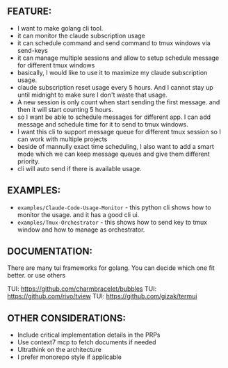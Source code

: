 ## FEATURE:

- I want to make golang cli tool.
- it can monitor the claude subscription usage
- it can schedule command and send command to tmux windows via send-keys
- it can manage multiple sessions and allow to setup schedule message for different tmux windows
- basically, I would like to use it to maximize my claude subscription usage.
- claude subscription reset usage every 5 hours. And I cannot stay up until midnight to make sure I don't waste that usage.
- A new session is only count when start sending the first message. and then it will start counting 5 hours.
- so I want be able to schedule messages for different app. I can add message and schedule time for it to send to tmux windows.
- I want this cli to support message queue for different tmux session so I can work with multiple projects
- beside of mannully exact time scheduling, I also want to add a smart mode which we can keep message queues and give them different priority. 
- cli will auto send if there is available usage.

## EXAMPLES:

- `examples/Claude-Code-Usage-Monitor` - this python cli shows how to monitor the usage. and it has a good cli ui.
- `examples/Tmux-Orchestrator` - this shows how to send key to tmux window and how to manage as orchestrator.

## DOCUMENTATION:

There are many tui frameworks for golang. You can decide which one fit better. or use others

TUI: https://github.com/charmbracelet/bubbles
TUI: https://github.com/rivo/tview
TUI: https://github.com/gizak/termui

## OTHER CONSIDERATIONS:

- Include critical implementation details in the PRPs
- Use context7 mcp to fetch documents if needed
- Ultrathink on the architecture
- I prefer monorepo style if applicable
